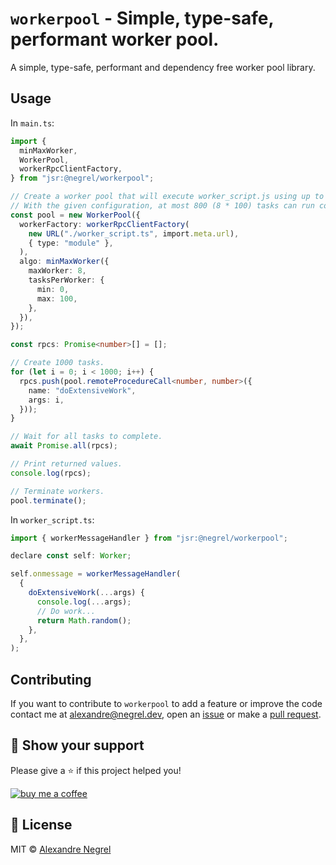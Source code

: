 # `workerpool` - Simple, type-safe, performant worker pool.

A simple, type-safe, performant and dependency free worker pool library.

## Usage

In `main.ts`:

```ts
import {
  minMaxWorker,
  WorkerPool,
  workerRpcClientFactory,
} from "jsr:@negrel/workerpool";

// Create a worker pool that will execute worker_script.js using up to 8 Worker.
// With the given configuration, at most 800 (8 * 100) tasks can run concurrently.
const pool = new WorkerPool({
  workerFactory: workerRpcClientFactory(
    new URL("./worker_script.ts", import.meta.url),
    { type: "module" },
  ),
  algo: minMaxWorker({
    maxWorker: 8,
    tasksPerWorker: {
      min: 0,
      max: 100,
    },
  }),
});

const rpcs: Promise<number>[] = [];

// Create 1000 tasks.
for (let i = 0; i < 1000; i++) {
  rpcs.push(pool.remoteProcedureCall<number, number>({
    name: "doExtensiveWork",
    args: i,
  }));
}

// Wait for all tasks to complete.
await Promise.all(rpcs);

// Print returned values.
console.log(rpcs);

// Terminate workers.
pool.terminate();
```

In `worker_script.ts`:

```js
import { workerMessageHandler } from "jsr:@negrel/workerpool";

declare const self: Worker;

self.onmessage = workerMessageHandler(
  {
    doExtensiveWork(...args) {
      console.log(...args);
      // Do work...
      return Math.random();
    },
  },
);
```

## Contributing

If you want to contribute to `workerpool` to add a feature or improve the code
contact me at [alexandre@negrel.dev](mailto:alexandre@negrel.dev), open an
[issue](https://github.com/negrel/workerpool/issues) or make a
[pull request](https://github.com/negrel/workerpool/pulls).

## :stars: Show your support

Please give a :star: if this project helped you!

[![buy me a coffee](.github/images/bmc-button.png)](https://www.buymeacoffee.com/negrel)

## :scroll: License

MIT © [Alexandre Negrel](https://www.negrel.dev/)
